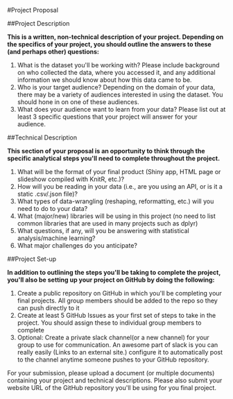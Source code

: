 #Project Proposal

##Project Description

**This is a written, non-technical description of your project.  Depending on the specifics of your project, you should outline the answers to these (and perhaps other) questions:**
  
1. What is the dataset you'll be working with?  Please include background on who collected the data, where you accessed it, and any additional information we should know about how this data came to be.
 2. Who is your target audience?  Depending on the domain of your data, there may be a variety of audiences interested in using the dataset.  You should hone in on one of these audiences.
 3. What does your audience want to learn from your data?  Please list out at least 3 specific questions that your project will answer for your audience.


##Technical Description

**This section of your proposal is an opportunity to think through the specific analytical steps you'll need to complete throughout the project.**
  
1. What will be the format of your final product (Shiny app, HTML page or slideshow compiled with KnitR, etc.)?
2. How will you be reading in your data (i.e., are you using an API, or is it a static .csv/.json file)?
3. What types of data-wrangling (reshaping, reformatting, etc.) will you need to do to your data?
4. What (major/new) libraries will be using in this project (no need to list common libraries that are used in many projects such as dplyr)
5. What questions, if any, will you be answering with statistical analysis/machine learning?
6. What major challenges do you anticipate? 


##Project Set-up

**In addition to outlining the steps you'll be taking to complete the project, you'll also be setting up your project on GitHub by doing the following:**
  
1. Create a public repository on GitHub in which you'll be completing your final projects.  All group members should be added to the repo so they can push directly to it
2. Create at least 5 GitHub Issues as your first set of steps to take in the project.  You should assign these to individual group members to complete 
3. Optional: Create a private slack channel(or a new channel) for your group to use for communication.  An awesome part of slack is you can really easily (Links to an external site.) configure it to automatically post to the channel anytime someone pushes to your GitHub repository.

For your submission, please upload a document (or multiple documents) containing your project and technical descriptions.  Please also submit your website URL of the GitHub repository you'll be using for you final project.
